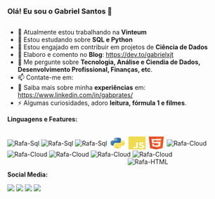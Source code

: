 ### Olá! Eu sou o Gabriel Santos 👋

 ##

- 🔭 Atualmente estou trabalhando na **Vinteum**
- 🌱 Estou estudando sobre **SQL e Python**
- 👯 Estou engajado em contribuir em projetos de **Ciência de Dados**
- 📝 Elaboro e comento no **Blog**: https://dev.to/gabrielxjt 
- 💬 Me pergunte sobre **Tecnologia, Análise e Ciendia de Dados, Desenvolvimento Profissional, Finanças, etc**.
- 📫 Contate-me em: 
- 📄 Saiba mais sobre minha **experiências** em: https://www.linkedin.com/in/gabprates/
- ⚡ Algumas curiosidades, adoro **leitura, fórmula 1 e filmes**. 

**Linguagens e Features:**
<div style="display: inline_block"><br>
  <img align="center" alt="Rafa-Sql" height="30" width="40" src="https://cdn.jsdelivr.net/gh/devicons/devicon@latest/icons/c/c-original.svg">
  <img align="center" alt="Rafa-Sql" height="30" width="40" src="https://cdn.jsdelivr.net/gh/devicons/devicon@latest/icons/azuresqldatabase/azuresqldatabase-original.svg">
  <img align="center" alt="Rafa-Sql" height="30" width="40" src="https://cdn.jsdelivr.net/gh/devicons/devicon@latest/icons/mysql/mysql-original.svg">
  <img align="center" alt="Rafa-Python" height="30" width="40" src="https://raw.githubusercontent.com/devicons/devicon/master/icons/python/python-original.svg">
  <img align="center" alt="Rafa-Js" height="30" width="40" src="https://raw.githubusercontent.com/devicons/devicon/master/icons/javascript/javascript-plain.svg">
  <img align="center" alt="Rafa-HTML" height="30" width="40" src="https://raw.githubusercontent.com/devicons/devicon/master/icons/html5/html5-original.svg">
  <img align="center" alt="Rafa-Cloud" height="30" width="40" src="https://cdn.jsdelivr.net/gh/devicons/devicon@latest/icons/googlecloud/googlecloud-original.svg">
  <img align="center" alt="Rafa-Cloud" height="30" width="40" src="https://cdn.jsdelivr.net/gh/devicons/devicon@latest/icons/amazonwebservices/amazonwebservices-original-wordmark.svg">
 <img align="center" alt="Rafa-Cloud" height="30" width="40" src="https://cdn.jsdelivr.net/gh/devicons/devicon@latest/icons/anaconda/anaconda-original.svg">
 <img align="center" alt="Rafa-Cloud" height="30" width="40" src="https://cdn.jsdelivr.net/gh/devicons/devicon@latest/icons/azuredevops/azuredevops-original.svg">
 <img align="center" alt="Rafa-Cloud" height="30" width="40" src="https://cdn.jsdelivr.net/gh/devicons/devicon@latest/icons/vscode/vscode-original.svg">  <img align="right" alt="Rafa-HTML" height="140" width="230" src="https://cdn.discordapp.com/attachments/1143586832123187253/1204621815540875295/lofi_generator.png?ex=65d5667d&is=65c2f17d&hm=b3dbaad77894237d104f29e79523c4c824f3b5f73ddf0d6d4f4ea84d6653751d&">
</div>

##      
**Social Media:**
<div> 
  <a href="https://instagram.com/gabriel9277" target="_blank"><img src="https://img.shields.io/badge/-Instagram-%23E4405F?style=for-the-badge&logo=instagram&logoColor=white" target="_blank"></a>
 	<a href="https://www.twitch.tv/gabprates" target="_blank"><img src="https://img.shields.io/badge/Twitch-9146FF?style=for-the-badge&logo=twitch&logoColor=white" target="_blank"></a>
  <a href = "mailto:gabrielfpsantos@gmail.com"><img src="https://img.shields.io/badge/-Gmail-%23333?style=for-the-badge&logo=gmail&logoColor=white" target="_blank"></a>
  <a href="https://www.linkedin.com/in/gabprates/" target="_blank"><img src="https://img.shields.io/badge/-LinkedIn-%230077B5?style=for-the-badge&logo=linkedin&logoColor=white" target="_blank"></a> 
</div>
